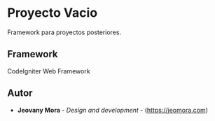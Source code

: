 # Proyecto Vacio

Framework para proyectos posteriores.

## Framework

CodeIgniter Web Framework

## Autor

* **Jeovany Mora** - *Design and development* - (https://jeomora.com)


